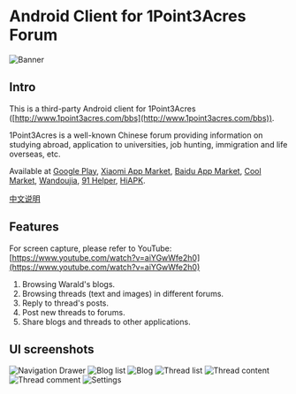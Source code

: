 # Android Client for 1Point3Acres Forum 

![Banner](https://bqe1bw.bn1302.livefilestore.com/y4mix51CZ1GEja9arB1ymRH0W_ZWk6J0NbB69T3fowOyTctehJEUrK25eEm3pyittuTAqDI2TiJSARhkpnJhdFSWglyNpfoc0iajnaFkVZcwIZxozRmGAh7YxIc9r1Y3xYiwy7kvoQIG8AgunYGmTgmFun7qtzxjNn2Ce-A3s5wCJu8jW7kUGLeKD1pwHUi72IrgdyzHFxlvXSn5CLyOdoaQQ?width=1024&height=500&cropmode=none)

## Intro
This is a third-party Android client for 1Point3Acres ([http://www.1point3acres.com/bbs](http://www.1point3acres.com/bbs)).

1Point3Acres is a well-known Chinese forum providing information on studying abroad, application to universities, job hunting, immigration and life overseas, etc.

Available at [Google Play](https://play.google.com/store/apps/details?id=naco_siren.github.a1point3acres), [Xiaomi App Market](http://app.mi.com/details?id=nacosiren.github.a1point3acres), [Baidu App Market](http://shouji.baidu.com/software/10756291.html), [Cool Market](http://www.coolapk.com/apk/naco_siren.github.a1point3acres), [Wandoujia](http://www.wandoujia.com/apps/naco_siren.github.a1point3acres), [91 Helper](http://apk.91.com/Soft/Android/naco_siren.github.a1point3acres-1020200.html), [HiAPK](http://apk.hiapk.com/appinfo/naco_siren.github.a1point3acres/1020200).

[中文说明](https://github.com/naco-siren/1Point3Acres_public_release/blob/master/README_CN.md)

## Features
For screen capture, please refer to YouTube:
[https://www.youtube.com/watch?v=aiYGwWfe2h0](https://www.youtube.com/watch?v=aiYGwWfe2h0)

1. Browsing Warald's blogs.
2. Browsing threads (text and images) in different forums.
3. Reply to thread's posts.
4. Post new threads to forums.
5. Share blogs and threads to other applications.

## UI screenshots
![Navigation Drawer](https://sx6lpw.bn1302.livefilestore.com/y4m-3SgeC2Qo6earWOn74iSBeI1Imc2dQja0iio6poVDTQfdQYkBoDadVixuqypzWxpA7IVNM2mdGqmsTi2mWd1Sb0WGwMut0HlV8S47BP1cJq2P3DR2C0dHdkIKe-NWpTGRLVo5nDDcilJcuomliccbA4_IhiQh_8KJLT1nQXg7jNNasxRBgWB3SiE0qWZJBaz9e_1EQh5xOuxx8x8uVA-Zg?width=960&height=1570&cropmode=none)
![Blog list](https://bqeybw.bn1302.livefilestore.com/y4mZd3IEkHN0SOH_zCxGZjUyEVDFuP9V7uRxvkLp3ASl5jX3GDdzL7ihJc3yzZBrPvPJwvW3aRcZngZKuu4_bSirngVbvD3L8_CTwycNpW9MPwXMFHbH293Jk6ftGeJ90Ve1LNU8OPBXO1FEmSoR1QRQ8ZIHQ80Xf7vFQFtJJ-bU7iFYi4vWK-5hEt_Pwlbon1_Bf-A3_i9SgDDty00WW6kgg?width=960&height=1570&cropmode=none)
![Blog](https://ohtzqg.bn1302.livefilestore.com/y4mPWVQvyJxdlnR5xfqmisxDQ7OM36-loa_bE3fPh1_42L-XpIBs2KfIyUhr18IAWr-gEHCFoywOUMKPq53ccioSHs7M9sNhhaVBSUEdmZ2X647lp5jcaweUmiPKbEXOhmCSJmfbsw_7cXNmqIODdNSxDob6TJmuil4qgcOBnJtcUcz7x_KU7OVR8KORtxunIsBSMr-OplO8unkPwvMShr11A?width=960&height=1570&cropmode=none)
![Thread list](https://qjdgeg.bn1302.livefilestore.com/y4mU1M6kbpigHdHvYomDHXla_cah06Y-kxDk0xRPYsF4oIsmbBPMw0IqjBPzSUmq2lvxXCMWvRw43j9RQMoeUNNeoswhdwLuYFDtbGPpK7cW3WpwuLsTCcwOQVEAjCfqQzdRGhm6OwlaQUasVqX4zRPwLRMcQU3w54vmfF_KwQaHFUMbpCfUyv4jJgGKhdZZfGmFwHIeOg9vS4VWa39OeKW3Q?width=960&height=1570&cropmode=none)
![Thread content](https://sx6opw.bn1302.livefilestore.com/y4mTxni2ix2ED0NOQ1zPJFS_INqjk8nQZVMOGzN4b0FXXJk6KILPjnqgfOfIt1ob8RsTtKNauRM_WUfmuGkmdsltTpmZ_rYZU5zxDJcnV4h_Zbnzh1U-UAB68SpQts4JxOPVp6r1WMWsGfCh8ogPkLpnJ0zoN63LYD9cMCfvjD5MOYsecmTYztTCNxWS-gkuehekVD5sGnbBiJQLL2-qWDLdw?width=960&height=1570&cropmode=none)
![Thread comment](https://5pi1sg.bn1302.livefilestore.com/y4mc9J_8ko6lHORv8kJI9GAachbq61uLCiS7saiqTcBFzYJp8MQj7WrmmqkLoqCQkt1-10CJSdBARr6bEcfUTGxnpxJGq6XTmgD3b_-hDSFGa6g5kArO6yKzY9OoPBD5-yBdUfDQW7RsTlXDR_ktsW7hiEKVWnMk_D1QTCYVefez5x19C4ImIPxdcV7XWg05EjpsI0W33PhOFynMpxkUGgSJw?width=960&height=1570&cropmode=none)
![Settings](https://1msr7w.bn1302.livefilestore.com/y4mSlpz1JEBTBNODd4caQ1Ya-WvZ9EQC3wRtV6CMxP2FVIJDjJ6rjrmahoAuUvbhOumPI1iBLAMqY7SoG9620qtL3GTaUtKx1KopgTS5GGqN0TuAQrNUZG0rIniDgAThTF-wpKN6v_LnWfDdEPVnDcJI3hDKPzgWw1azEQV_0nsWr3-03QB-swB8zvJN9F4WLiBmpYrsqAD_jLd08xHbls70g?width=960&height=1570&cropmode=none)
